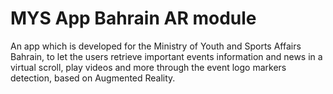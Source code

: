 # MYS App Bahrain AR module

An app which is developed for the Ministry of Youth and Sports Affairs Bahrain, to let the users retrieve important events information and news in a virtual scroll, play videos and more through the event logo markers detection, based on Augmented Reality.
